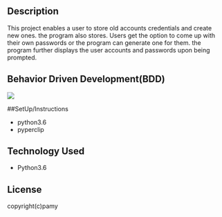 ## Description
This project enables a user to store old accounts credentials and
create new ones. the program also stores. Users get the option to come up with
their own passwords or the program can generate one for them. the program further
displays the user accounts and passwords upon being prompted.
## Behavior Driven Development(BDD)
  <img src="/home/wecode/project/Sv.png">
  
##SetUp/Instructions
   * python3.6
   * pyperclip
## Technology Used
* Python3.6
## License
   copyright(c)pamy
